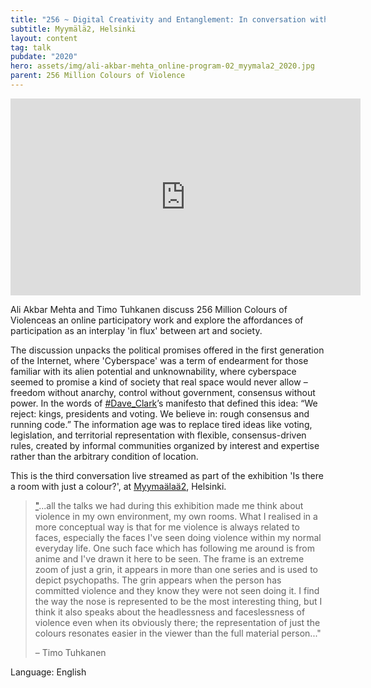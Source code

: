```yaml
---
title: "256 ~ Digital Creativity and Entanglement: In conversation with Timo Tuhkanen"
subtitle: Myymälä2, Helsinki
layout: content
tag: talk
pubdate: "2020"
hero: assets/img/ali-akbar-mehta_online-program-02_myymala2_2020.jpg
parent: 256 Million Colours of Violence
---
```

<iframe width="560" height="315" src="https://www.youtube.com/embed/nEzGqrRYdOY" frameborder="0" allow="accelerometer; autoplay; encrypted-media; gyroscope; picture-in-picture" allowfullscreen></iframe>

Ali Akbar Mehta and Timo Tuhkanen discuss 256 Million Colours of Violenceas an online participatory work and explore the affordances of participation as an interplay 'in flux' between art and society. 

The discussion unpacks the political promises offered in the first generation of the Internet, where 'Cyberspace' was a term of endearment for those familiar with its alien potential and unknownability, where cyberspace seemed to promise a kind of society that real space would never allow – freedom without anarchy, control without government, consensus without power. In the words of [\#Dave_Clark](https://www.facebook.com/hashtag/dave_clark?source=feed_text&epa=HASHTAG&__xts__%5B0%5D=68.ARDVYwiWW1a6J8WRO865KNRGT--aDMXHKZuYmDd3BvKJgI_ertNFWVOuo4tXEslxXqfh_MyQiqUKjYJZYOBcW4bXYEBIc0Uk3IXmvOLLK8hgG2-0oVk6891pETiU_fniQXfbA4GRyl9VQmflzwjfkE-WoyegHLWbMWZflLJiaSnaqr8aRxtwPutqbRq1WR4jxJpsNMo4szYxEPEkLQ&__tn__=%2ANK-R)’s manifesto that defined this idea: “We reject: kings, presidents and voting. We believe in: rough consensus and running code.” The information age was to replace tired ideas like voting, legislation, and territorial representation with flexible, consensus-driven rules, created by informal communities organized by interest and expertise rather than the arbitrary condition of location. 

This is the third conversation live streamed as part of the exhibition 'Is there a room with just a colour?', at [Myymaälaä2](https://www.myymala2.com/), Helsinki.



> ["](https://www.facebook.com/aliakbarmehta?__tn__=%2CdK-R-R&eid=ARAz80Eyz62Byk-OriYphX0k3yLwPfbPhZ4nhWiAjxGd3iwM5F7xsXtDy1BVHV_pgnpe7la_YuYLzehU&fref=mentions "Ali Akbar Mehta")...all the talks we had during this exhibition made me think about violence in my own environment, my own rooms. What I realised in a more conceptual way is that for me violence is always related to faces, especially the faces I've seen doing violence within my normal everyday life. One such face which has following me around is from anime and I've drawn it here to be seen. The frame is an extreme zoom of just a grin, it appears in more than one series and is used to depict psychopaths. The grin appears when the person has committed violence and they know they were not seen doing it. I find the way the nose is represented to be the most interesting thing, but I think it also speaks about the headlessness and faceslessness of violence even when its obviously there; the representation of just the colours resonates easier in the viewer than the full material person..."
>
> – Timo Tuhkanen

Language: English